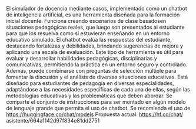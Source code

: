 El simulador de docencia mediante casos, implementado como un chatbot de inteligencia artificial, es una herramienta diseñada para la formación inicial docente. 
Funciona creando escenarios de clase basados ​​en situaciones pedagógicas reales, que luego son presentados al estudiante para que los resuelva como si estuvieran enseñando en un entorno educativo simulado. 
El chatbot evalúa las respuestas del estudiante, destacando fortalezas y debilidades, brindando sugerencias de mejora y aplicando una escala de evaluación. 
Este tipo de herramienta es útil para evaluar y desarrollar habilidades pedagógicas, disciplinarias y comunicativas, permitiendo la práctica en un entorno seguro y controlado. 
Además, puede combinarse con preguntas de selección múltiple para fomentar la discusión y el análisis de diversas situaciones educativas. 
Está diseñado para estudiantes de pedagogía en diversas especialidades, adaptándose a las necesidades específicas de cada una de ellas, según las metodologías educativas y las problemáticas que deben abordar. 
Se comparte el conjunto de instrucciones para ser montado en algún modelo de lenguaje grande que permita el uso de chatbot. 
Se recomienda el uso de https://huggingface.co/chat/models 
Propuesta actual: https://hf.co/chat/ asistente/664a1142d97f834e81dd2751
